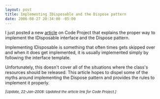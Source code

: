 ```yaml
---
layout: post
title: Implementing IDisposable and the Dispose pattern
date: 2006-08-27 20:34:00 -05:00
---
```


I just posted a new [article](http://www.codeproject.com/KB/dotnet/idisposable.aspx) on Code Project that explains the proper way to implement the IDisposable interface and the Dispose pattern.

Implementing IDisposable is something that often times gets skipped over and when it does get implemented, it is usually implemented simply by following the interface template.

Unfortunately, this doesn't cover all of the situations where the class's resources should be released. This article hopes to dispel some of the myths around implementing the Dispose pattern and provides the rules to implement it properly.

*<small>[Update, 22-Jan-2008: Updated the article link for Code Project.]</small>*
